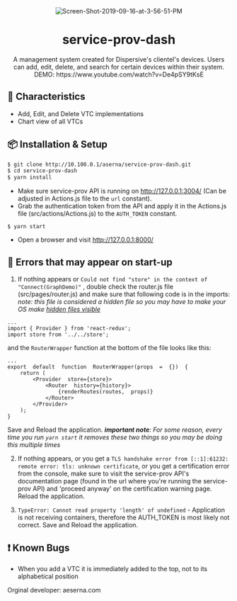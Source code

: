 <div align="center">
<img src="https://i.ibb.co/MPrm63d/Screen-Shot-2019-09-16-at-3-56-51-PM.png" alt="Screen-Shot-2019-09-16-at-3-56-51-PM" border="0">
</div>

<h1 align="center">service-prov-dash</h1>


<div align="center">
A management system created for Dispersive's clientel's devices. Users can add, edit, delete, and search for certain devices within their system.
  DEMO: https://www.youtube.com/watch?v=De4pSY9tKsE
</div>

## 🍭 Characteristics
- Add, Edit, and Delete VTC implementations
- Chart view of all VTCs


## 📦 Installation & Setup
```bash
$ git clone http://10.100.0.1/aserna/service-prov-dash.git
$ cd service-prov-dash
$ yarn install
```

- Make sure service-prov API is running on http://127.0.0.1:3004/ (Can be adjusted in Actions.js file to the `url` constant).
- Grab the authentication token from the API and apply it in the Actions.js file (src/actions/Actions.js) to the `AUTH_TOKEN` constant.

```
$ yarn start
```

- Open a browser and visit http://127.0.0.1:8000/

## 🔨 Errors that may appear on start-up

1. If nothing appears or `Could not find "store" in the context of "Connect(GraphDemo)"` , double check the router.js file (src/pages/router.js) and make sure that following code is in the imports: 
*note: this file is considered a hidden file so you may have to make your OS make [hidden files visible](https://ianlunn.co.uk/articles/quickly-showhide-hidden-files-mac-os-x-mavericks/)*
```
...
import { Provider } from 'react-redux';
import store from '../../store';
```

and the `RouterWrapper` function at the bottom of the file looks like this:
```
...
export  default  function  RouterWrapper(props  =  {})  {
	return (
		<Provider  store={store}>
			<Router  history={history}>
				{renderRoutes(routes,  props)}
			</Router>
		</Provider>
	);
}
```
Save and Reload the application.
***important note**: For some reason, every time you run `yarn start` it removes these two things so you may be doing this multiple times*

2.  If nothing appears, or you get a `TLS handshake error from [::1]:61232: remote error: tls: unknown certificate`, or you get a certification error from the console, make sure to visit the service-prov API's documentation page (found in the url where you're running the service-prov API) and 'proceed anyway' on the certification warning page. Reload the application.

3.  `TypeError: Cannot read property 'length' of undefined` - Application is not receiving containers, therefore the AUTH_TOKEN is most likely not correct. Save and Reload the application.


## ❗️ Known Bugs
- When you add a VTC it is immediately added to the top, not to its alphabetical position

Orginal developer: aeserna.com

